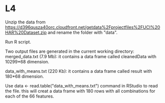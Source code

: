 # L4
Unzip the data from https://d396qusza40orc.cloudfront.net/getdata%2Fprojectfiles%2FUCI%20HAR%20Dataset.zip and rename the folder with "data".

Run R script.

Two output files are generated in the current working directory:
  merged_data.txt (7.9 Mb): it contains a data frame called cleanedData with 10299*68 dimension.

   data_with_means.txt (220 Kb): it contains a data frame called result with 180*68 dimension. 


Use data <- read.table("data_with_means.txt") command in RStudio to read the file. this will creat a data frame with 180 rows with all combinations for each of the 66 features.
